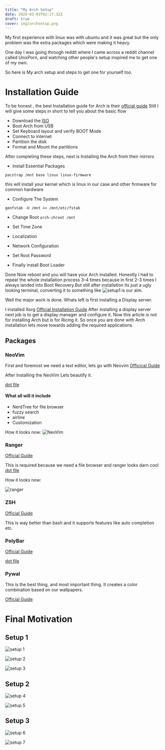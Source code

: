 ```yaml
---
title: "My Arch Setup"
date: 2020-03-03T02:17:32Z
draft: true
cover: img/archsetup.png
---
```

My first experience with linux was with ubuntu and it was great but the only problem was the
extra packages which were making it heavy.

One day I was going through reddit where I came across a reddit channel called UnixPorn, and
watching other people's setup inspired me to get one of my own.

So here is My arch setup and steps to get one for yourself too.

# Installation Guide

To be honest , the best Installation guide for Arch is their [official guide](https://wiki.archlinux.org/index.php/Installation_guide)
Still I will give some steps in short to tell you about the basic flow
- Download the [ISO](https://www.archlinux.org/download/)
- Boot Arch from USB
- Set Keyboard layout and verify BOOT Mode
- Connect to internet
- Partition the disk
- Format and Mount the partitions

After completing these steps, next is Installing the Arch from their mirrors

- Install Essential Packages

`pacstrap /mnt base linux linux-firmware`

this will install your kernel which is linux in our case and other firmware for common hardware

- Configure The System

`genfstab -U /mnt >> /mnt/etc/fstab`

- Change Root
`arch-chroot /mnt `

- Set Time Zone
- Localization
- Network Configuration
- Set Root Password
- Finally install Boot Loader

Done Now reboot and you will have your Arch installed.
Honestly I had to repeat the whole installation process 3-4 times because in first 2-3 times
I always landed into Boot Recovery.But still after installation its just a ugly looking terminal, converting it to something like 
![setup1](newsetup1.png)
is our aim.

Well the major work is done. Whats left is first installing a Display server.

I installed Xorg [Official Installation Guide](https://wiki.archlinux.org/index.php/Xorg)
After installing a display server next job is to get a display manager and configure it.
Now this article is not for installing Arch but is for Ricing it.
So once you are done with Arch installation lets move towards adding the required applications.

## Packages

### NeoVim

First and foremost we need a text editor, lets go with Neovim
[Officical Guide](https://github.com/neovim/neovim/wiki/Installing-Neovim)

After Installing the NeoVim Lets beautify it.

[dot file]()
#### What all will it include

- NerdTree for file browser
- fuzzy search
- airline
- Customization

How it looks now:
![NeoVim](neovim.png)

### Ranger

[Official Guide](https://wiki.archlinux.org/index.php/Ranger#Installation)

This is required because we need a file browser and ranger looks darn cool
[dot file]()

How it looks now:

![ranger](ranger.png)

### ZSH

[Official Guide](https://github.com/ohmyzsh/ohmyzsh/wiki/Installing-ZSH)

This is way better than bash and it supports features like auto completion etc.

### PolyBar

[Official Guide](https://github.com/polybar/polybar#getting-started)

[dot file]()


### Pywal

This is the best thing, and most important thing. It creates a color combination based on our wallpapers.

[Official Guide](https://github.com/dylanaraps/pywal/wiki/Installation)

# Final Motivation

## Setup 1

![setup 1](newsetup1.png)

![setup 2](newsetup2.png)

![setup 3](newsetup3.png)

## Setup 2

![setup 4](newsetupcar1.png)

![setup 5](newsetupcar2.png)

## Setup 3

![setup 6](oldsetup1.png)

![setup 7](oldsetup2.png)

















































